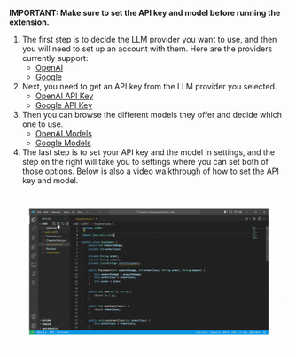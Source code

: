 **IMPORTANT: Make sure to set the API key and model before running the extension.**

1. The first step is to decide the LLM provider you want to use, and then you will need to set up an account with them. Here are the providers currently support:
   - [OpenAI](https://openai.com/blog/openai-api)
   - [Google](https://developers.generativeai.google/)
2. Next, you need to get an API key from the LLM provider you selected.
   - [OpenAI API Key](https://platform.openai.com/docs/api-reference/authentication)
   - [Google API Key](https://developers.generativeai.google/tutorials/setup)
3. Then you can browse the different models they offer and decide which one to use.
   - [OpenAI Models](https://platform.openai.com/docs/models/overview)
   - [Google Models](https://developers.generativeai.google/models/language)
4. The last step is to set your API key and the model in settings, and the step on the right will take you to settings where you can set both of those options. Below is also a video walkthrough of how to set the API key and model.

![](SetAPIkey.gif)
